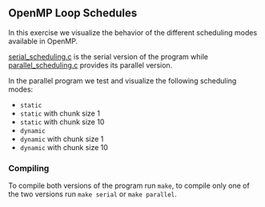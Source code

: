 ## OpenMP Loop Schedules

In this exercise we visualize the behavior of the different scheduling modes
available in OpenMP.

[serial_scheduling.c](serial_scheduling.c) is the serial version of the program while
[parallel_scheduling.c](parallel_scheduling.c) provides its parallel version.

In the parallel program we test and visualize the following scheduling modes:
* `static`
* `static` with chunk size 1
* `static` with chunk size 10
* `dynamic`
* `dynamic` with chunk size 1
* `dynamic` with chunk size 10

### Compiling
To compile both versions of the program run `make`, to compile only one of the two
versions run `make serial` or `make parallel`.
